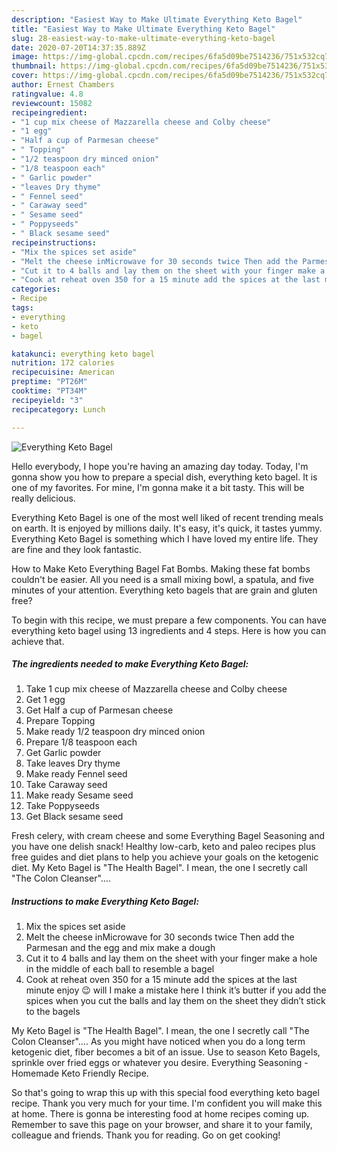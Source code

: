 ```yaml
---
description: "Easiest Way to Make Ultimate Everything Keto Bagel"
title: "Easiest Way to Make Ultimate Everything Keto Bagel"
slug: 28-easiest-way-to-make-ultimate-everything-keto-bagel
date: 2020-07-20T14:37:35.889Z
image: https://img-global.cpcdn.com/recipes/6fa5d09be7514236/751x532cq70/everything-keto-bagel-recipe-main-photo.jpg
thumbnail: https://img-global.cpcdn.com/recipes/6fa5d09be7514236/751x532cq70/everything-keto-bagel-recipe-main-photo.jpg
cover: https://img-global.cpcdn.com/recipes/6fa5d09be7514236/751x532cq70/everything-keto-bagel-recipe-main-photo.jpg
author: Ernest Chambers
ratingvalue: 4.8
reviewcount: 15082
recipeingredient:
- "1 cup mix cheese of Mazzarella cheese and Colby cheese"
- "1 egg"
- "Half a cup of Parmesan cheese"
- " Topping"
- "1/2 teaspoon dry minced onion"
- "1/8 teaspoon each"
- " Garlic powder"
- "leaves Dry thyme"
- " Fennel seed"
- " Caraway seed"
- " Sesame seed"
- " Poppyseeds"
- " Black sesame seed"
recipeinstructions:
- "Mix the spices set aside"
- "Melt the cheese inMicrowave for 30 seconds twice Then add the Parmesan and the egg and mix make a dough"
- "Cut it to 4 balls and lay them on the sheet with your finger make a hole in the middle of each ball to resemble a bagel"
- "Cook at reheat oven 350 for a 15 minute add the spices at the last minute enjoy 😉 will I make a mistake here I think it’s butter if you add the spices when you cut the balls and lay them on the sheet they didn’t stick to the bagels"
categories:
- Recipe
tags:
- everything
- keto
- bagel

katakunci: everything keto bagel 
nutrition: 172 calories
recipecuisine: American
preptime: "PT26M"
cooktime: "PT34M"
recipeyield: "3"
recipecategory: Lunch

---
```



![Everything Keto Bagel](https://img-global.cpcdn.com/recipes/6fa5d09be7514236/751x532cq70/everything-keto-bagel-recipe-main-photo.jpg)

Hello everybody, I hope you're having an amazing day today. Today, I'm gonna show you how to prepare a special dish, everything keto bagel. It is one of my favorites. For mine, I'm gonna make it a bit tasty. This will be really delicious.

Everything Keto Bagel is one of the most well liked of recent trending meals on earth. It is enjoyed by millions daily. It's easy, it's quick, it tastes yummy. Everything Keto Bagel is something which I have loved my entire life. They are fine and they look fantastic.

How to Make Keto Everything Bagel Fat Bombs. Making these fat bombs couldn&#39;t be easier. All you need is a small mixing bowl, a spatula, and five minutes of your attention. Everything keto bagels that are grain and gluten free?


To begin with this recipe, we must prepare a few components. You can have everything keto bagel using 13 ingredients and 4 steps. Here is how you can achieve that.

<!--inarticleads1-->

##### The ingredients needed to make Everything Keto Bagel:

1. Take 1 cup mix cheese of Mazzarella cheese and Colby cheese
1. Get 1 egg
1. Get Half a cup of Parmesan cheese
1. Prepare  Topping
1. Make ready 1/2 teaspoon dry minced onion
1. Prepare 1/8 teaspoon each
1. Get  Garlic powder
1. Take leaves Dry thyme
1. Make ready  Fennel seed
1. Take  Caraway seed
1. Make ready  Sesame seed
1. Take  Poppyseeds
1. Get  Black sesame seed


Fresh celery, with cream cheese and some Everything Bagel Seasoning and you have one delish snack! Healthy low-carb, keto and paleo recipes plus free guides and diet plans to help you achieve your goals on the ketogenic diet. My Keto Bagel is &#34;The Health Bagel&#34;. I mean, the one I secretly call &#34;The Colon Cleanser&#34;…. 

<!--inarticleads2-->

##### Instructions to make Everything Keto Bagel:

1. Mix the spices set aside
1. Melt the cheese inMicrowave for 30 seconds twice Then add the Parmesan and the egg and mix make a dough
1. Cut it to 4 balls and lay them on the sheet with your finger make a hole in the middle of each ball to resemble a bagel
1. Cook at reheat oven 350 for a 15 minute add the spices at the last minute enjoy 😉 will I make a mistake here I think it’s butter if you add the spices when you cut the balls and lay them on the sheet they didn’t stick to the bagels


My Keto Bagel is &#34;The Health Bagel&#34;. I mean, the one I secretly call &#34;The Colon Cleanser&#34;…. As you might have noticed when you do a long term ketogenic diet, fiber becomes a bit of an issue. Use to season Keto Bagels, sprinkle over fried eggs or whatever you desire. Everything Seasoning - Homemade Keto Friendly Recipe. 

So that's going to wrap this up with this special food everything keto bagel recipe. Thank you very much for your time. I'm confident you will make this at home. There is gonna be interesting food at home recipes coming up. Remember to save this page on your browser, and share it to your family, colleague and friends. Thank you for reading. Go on get cooking!
